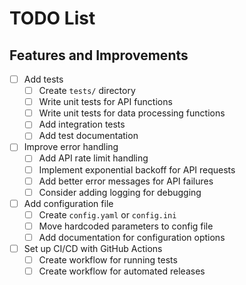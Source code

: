 # TODO List

## Features and Improvements

- [ ] Add tests
  - [ ] Create `tests/` directory
  - [ ] Write unit tests for API functions
  - [ ] Write unit tests for data processing functions
  - [ ] Add integration tests
  - [ ] Add test documentation

- [ ] Improve error handling
  - [ ] Add API rate limit handling
  - [ ] Implement exponential backoff for API requests
  - [ ] Add better error messages for API failures
  - [ ] Consider adding logging for debugging

- [ ] Add configuration file
  - [ ] Create `config.yaml` or `config.ini`
  - [ ] Move hardcoded parameters to config file
  - [ ] Add documentation for configuration options

- [ ] Set up CI/CD with GitHub Actions
  - [ ] Create workflow for running tests
  - [ ] Create workflow for automated releases
